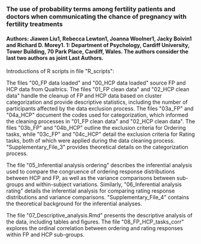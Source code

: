 ### The use of probability terms among fertility patients and doctors when communicating the chance of pregnancy with fertility treatments

#### Authors: Jiawen Liu1, Rebecca Lewton1, Joanna Woolner1, Jacky Boivin1 and Richard D. Morey1. 1: Department of Psychology, Cardiff University, Tower Building, 70 Park Place, Cardiff, Wales. The authors consider the last two authors as joint Last Authors.

Introductions of R scripts in file "R_scripts":

The files "00_FP data loaded" and "00_HCP data loaded" source FP and HCP data from Qualtrics. 
The files "01_FP clean data" and "02_HCP clean data" handle the cleanup of FP and HCP data based on cluster categorization and provide descriptive statistics, including the number of participants affected by the data exclusion process. 
The files "03a_FP" and "04a_HCP" document the codes used for categorization, which informed the cleaning processes in "01_FP clean data" and "02_HCP clean data". 
The files "03b_FP" and "04b_HCP" outline the exclusion criteria for Ordering tasks, while "03c_FP" and "04c_HCP" detail the exclusion criteria for Rating tasks, both of which were applied during the data cleaning process. 
"Supplementary_File_3" provides theoretical details on the categorization process. 

The file "05_Inferential analysis ordering" describes the inferential analysis used to compare the congruence of ordering response distributions between HCP and FP, as well as the variance comparisons between sub-groups and within-subject variations. 
Similarly, "06_Inferential analysis rating" details the inferential analysis for comparing rating response distributions and variance comparisons. 
"Supplementary_File_4" contains the theoretical background for the inferential analyses.

The file "07_Descriptive_analysis.Rmd" presents the descriptive analysis of the data, including tables and figures. 
The file "08_FP_HCP_tasks_corr" explores the ordinal correlation between ordering and rating responses within FP and HCP sub-groups. 


